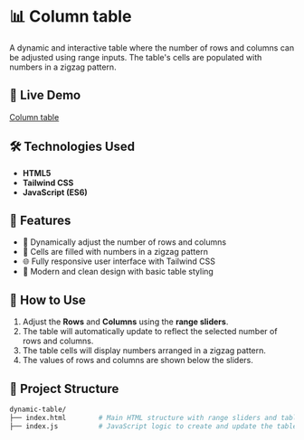 # 📊 Column table

A dynamic and interactive table where the number of rows and columns can be adjusted using range inputs. The table's cells are populated with numbers in a zigzag pattern.

## 🔗 Live Demo  
<a href="https://amruthacgowda.github.io/column-table" target="_blank">Column table</a>

## 🛠️ Technologies Used

- **HTML5**
- **Tailwind CSS**
- **JavaScript (ES6)**

## 🚀 Features

- 🔲 Dynamically adjust the number of rows and columns
- 🔢 Cells are filled with numbers in a zigzag pattern
- 🌐 Fully responsive user interface with Tailwind CSS
- 🎨 Modern and clean design with basic table styling

## 📌 How to Use

1. Adjust the **Rows** and **Columns** using the **range sliders**.
2. The table will automatically update to reflect the selected number of rows and columns.
3. The table cells will display numbers arranged in a zigzag pattern.
4. The values of rows and columns are shown below the sliders.

## 📂 Project Structure

```bash
dynamic-table/
├── index.html        # Main HTML structure with range sliders and table
├── index.js          # JavaScript logic to create and update the table dynamically
